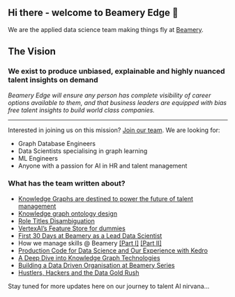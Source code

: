 ## Hi there - welcome to Beamery Edge 👋

We are the applied data science team making things fly at [Beamery](http://www.beamery.com/). 

## The Vision

### **We exist to produce unbiased, explainable and highly nuanced talent insights on demand**

*Beamery Edge will ensure any person has complete visibility of career options available to them, and that business leaders are equipped with bias free talent insights to build world class companies.*

-----

Interested in joining us on this mission? [Join our team](http://careers.beamery.com/). We are looking for:
- Graph Database Engineers
- Data Scientists specialising in graph learning
- ML Engineers
- Anyone with a passion for AI in HR and talent management

### What has the team written about?

 - [Knowledge Graphs are destined to power the future of talent management](https://medium.com/hacking-talent/knowledge-graphs-are-destined-to-power-the-future-of-talent-management-8006093ea778)
 - [Knowledge graph ontology design](https://medium.com/hacking-talent/knowledge-graph-ontology-design-1fa5e062a369)
 - [Role Titles Disambiguation](https://medium.com/hacking-talent/role-titles-standardization-an-overview-160306db32d0)
 - [VertexAI’s Feature Store for dummies](https://medium.com/hacking-talent/vertexais-feature-store-for-dummies-3d798b45ece4)
 - [First 30 Days at Beamery as a Lead Data Scientist](https://medium.com/hacking-talent/my-first-30-days-at-beamery-as-a-lead-data-scientist-eb67959a7266)
 - How we manage skills @ Beamery [[Part I]](https://medium.com/hacking-talent/skills-beamery-part-1-representing-skills-for-today-and-the-unknown-of-tomorrow-d87e114771a3) [[Part II]](https://medium.com/hacking-talent/skills-beamery-part-2-disaggregating-a-skill-72fa4f4d1cfa)
 - [Production Code for Data Science and Our Experience with Kedro](https://medium.com/hacking-talent/production-code-for-data-science-and-our-experience-with-kedro-60bb69934d1f)
 - [A Deep Dive into Knowledge Graph Technologies](https://medium.com/hacking-talent/the-art-of-compromise-finding-an-optimal-knowledge-graph-solution-2b50de933246)
 - [Building a Data Driven Organisation at Beamery Series](https://medium.com/hacking-talent/building-a-data-driven-organisation-at-beamery-c7d071b4b256)
 - [Hustlers, Hackers and the Data Gold Rush](https://medium.com/hacking-talent/hustlers-hackers-and-the-data-gold-rush-ab006e7ae976)

Stay tuned for more updates here on our journey to talent AI nirvana...
